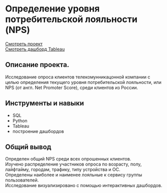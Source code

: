 # Определение уровня потребительской лояльности (NPS)
[Смотреть проект](https://github.com/qusoq/educational_projects/blob/main/loyality_NPS/NPS_project.ipynb)  
[Смотреть дашборд Tableau](https://public.tableau.com/views/_NPS___v2/sheet10?:language=en-US&:display_count=n&:origin=viz_share_link)

## Описание проекта.
Исследование опроса клиентов телекомунникацонной компании с целью определения текущего уровня потребительской лояльности, или NPS (от англ. Net Promoter Score), среди клиентов из России.

## Инструменты и навыки
- SQL
- Python
- Tableau
- построение дашбордов

## Общий вывод

Определен общий NPS среди всех опрошенных клиентов.  
Изучено распределение участников опроса по возрасту, полу, лайфтайму, городам, трафику, типу устройства и ОС.  
Определены наиболее и наименее лояльные к сервису группы пользователей.  
Исследование визуализировано с помощью интерактивных дашбордов.
